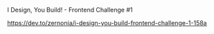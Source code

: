 I Design, You Build! - Frontend Challenge #1

https://dev.to/zernonia/i-design-you-build-frontend-challenge-1-158a
